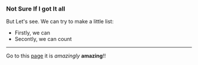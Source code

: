 ### Not Sure If I got It all

But Let's see.
We can try to make a little list:
- Firstly, we can
- Secontly, we can count

----------

Go to this [page](trying.md) it is *amazingly* **amazing**\!\!
